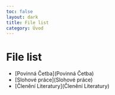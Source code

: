 ```yaml
---
toc: false
layout: dark
title: File list 
category: Úvod 
---
```


# File list

* [Povinná Četba](Povinná Četba) 
* [Slohové práce](Slohové práce) 
* [Členění Literatury](Členění Literatury) 
